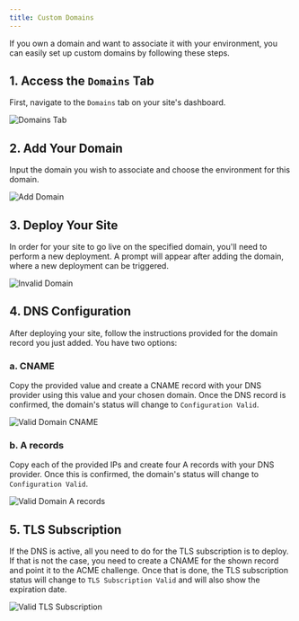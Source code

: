 ```yaml
---
title: Custom Domains
---
```


If you own a domain and want to associate it with your environment, you can easily set up custom domains by following these steps.

## 1. Access the `Domains` Tab

First, navigate to the `Domains` tab on your site's dashboard.

![Domains Tab](/statics/screenshots/custom_domains/domain-tab-empty.png)

## 2. Add Your Domain

Input the domain you wish to associate and choose the environment for this domain.

![Add Domain](/statics/screenshots/custom_domains/domain-add-modal.png)

## 3. Deploy Your Site

In order for your site to go live on the specified domain, you'll need to perform a new deployment. A prompt will appear after adding the domain, where a new deployment can be triggered.

![Invalid Domain](/statics/screenshots/custom_domains/domain-invalid.png)

## 4. DNS Configuration

After deploying your site, follow the instructions provided for the domain record you just added. You have two options:

### a. CNAME
Copy the provided value and create a CNAME record with your DNS provider using this value and your chosen domain. Once the DNS record is confirmed, the domain's status will change to `Configuration Valid`.

![Valid Domain CNAME](/statics/screenshots/custom_domains/domain-valid-cname.png)

### b. A records
Copy each of the provided IPs and create four A records with your DNS provider. Once this is confirmed, the domain's status will change to `Configuration Valid`.

![Valid Domain A records](/statics/screenshots/custom_domains/domain-valid-arecords.png)

## 5. TLS Subscription

If the DNS is active, all you need to do for the TLS subscription is to deploy. If that is not the case, you need to create a CNAME for the shown record and point it to the ACME challenge. Once that is done, the TLS subscription status will change to `TLS Subscription Valid` and will also show the expiration date.

![Valid TLS Subscription](/statics/screenshots/custom_domains/tls-subscription.png)

